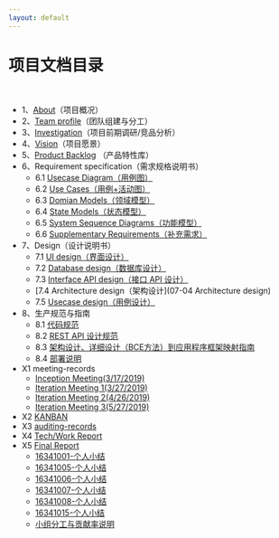 ```yaml
---
layout: default
---
```


# 项目文档目录

&nbsp;&nbsp; 

* 1、[About](01-about)（项目概况）
* 2、[Team profile](02-team-profile)（团队组建与分工）
* 3、[Investigation](03-invest)（项目前期调研/竞品分析）
* 4、[Vision](04-vision)（项目愿景）
* 5、[Product Backlog](05-backlog) （产品特性库）
* 6、Requirement specification（需求规格说明书）
    - 6.1 [Usecase Diagram（用例图）](./UseCases/index)
    - 6.2 [Use Cases（用例+活动图）](./UseCases/index)
    - 6.3 [Domian Models（领域模型）](./DomainModel/Readme)
    - 6.4 [State Models（状态模型）](./StateModel/index)
    - 6.5 [System Sequence Diagrams（功能模型）](SystemSequence/SSD)
    - 6.6 [Supplementary Requirements（补充需求）](06-06-supplementary-requirements)
* 7、Design（设计说明书）
    - 7.1 [UI design（界面设计）](UIDesign/UIDesign.md)
    - 7.2 [Database design（数据库设计）](./DatabaseDesign/Readme)
    - 7.3 [Interface API design（接口 API 设计）](https://sysu-gfs-3.github.io/API-document/)
    - [7.4 Architecture design（架构设计](07-04 Architecture design)
    - 7.5 [Usecase design（用例设计）](07-05-usecase-design.md)
* 8、生产规范与指南
    - 8.1 [代码规范](08-01-code-style)
    - 8.2 [REST API 设计规范](https://sysu-gfs-3.github.io/API-document/)
    - 8.3 [架构设计、详细设计（BCE方法）到应用程序框架映射指南](08-03-BCE)
    - 8.4 [部署说明](08-04-deployment)
* X1 meeting-records
    - [Inception Meeting(3/17/2019)](MeetingRecord/MeetingRecord1.md)
    - [Iteration Meeting 1(3/27/2019)](MeetingRecord/MeetingRecord2.md)
    - [Iteration Meeting 2(4/26/2019)](MeetingRecord/MeetingRecord3.md)
    - [Iteration Meeting 3(5/27/2019)](MeetingRecord/MeetingRecord4.md)
* X2 [KANBAN](X2-kanban)
* X3 [auditing-records](x3-auditing)
* X4 [Tech/Work Report](x4-techniques)
* X5 [Final Report](x5-summary)
    - [16341001-个人小结](x5-16341001.md)
    - [16341005-个人小结](x5-16341005)
    - [16341006-个人小结](x5-16341006)
    - [16341007-个人小结](x5-16341007)
    - [16341008-个人小结](x5-16341008.md)
    - [16341015-个人小结](x5-16341015)
    - [小组分工与贡献率说明](https://sysu-gfs-3.github.io/SE-308/%E5%B0%8F%E7%BB%84%E5%88%86%E5%B7%A5%E4%B8%8E%E8%B4%A1%E7%8C%AE%E7%8E%87%E8%AF%B4%E6%98%8E.html)

